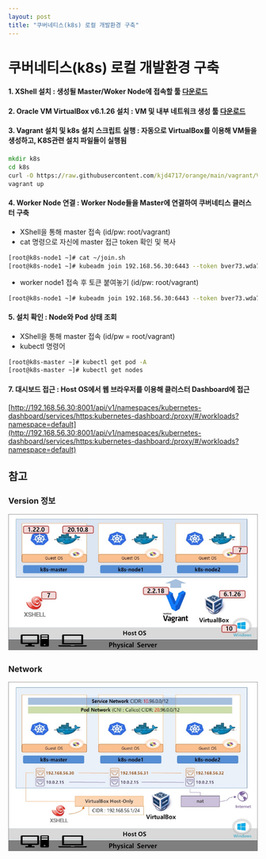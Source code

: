 ```yaml
---
layout: post
title: "쿠버네티스(k8s) 로컬 개발환경 구축"
---
```

# 쿠버네티스(k8s) 로컬 개발환경 구축
#### 1. XShell 설치 : 생성될 Master/Woker Node에 접속할 툴 [다운로드](https://www.netsarang.com/en/free-for-home-school/)
#### 2. Oracle VM VirtualBox v6.1.26 설치 : VM 및 내부 네트워크 생성 툴 [다운로드](https://download.virtualbox.org/virtualbox/6.1.26/VirtualBox-6.1.26-145957-Win.exe)
#### 3. Vagrant 설치 및 k8s 설치 스크립트 실행 : 자동으로 VirtualBox를 이용해 VM들을 생성하고, K8S관련 설치 파일들이 실행됨
  ```bat
  mkdir k8s
  cd k8s
  curl -O https://raw.githubusercontent.com/kjd4717/orange/main/vagrant/Vagrantfile
  vagrant up
  ```
#### 4. Worker Node 연결 : Worker Node들을 Master에 연결하여 쿠버네티스 클러스터 구축
  * XShell을 통해 master 접속 (id/pw: root/vagrant)
  * cat 명령으로 자신에 master 접근 token 확인 및 복사
  ```bash
  [root@k8s-node1 ~]# cat ~/join.sh
  [root@k8s-node1 ~]# kubeadm join 192.168.56.30:6443 --token bver73.wda72kx4afiuhspo --discovery-token-ca-cert-hash sha256:7205b3fd6030e47b74aa11451221ff3c77daa0305aad0bc4a2d3196e69eb42b7
  ```
  * worker node1 접속 후 토큰 붙여놓기 (id/pw: root/vagrant)
  ```bash
  [root@k8s-node1 ~]# kubeadm join 192.168.56.30:6443 --token bver73.wda72kx4afiuhspo --discovery-token-ca-cert-hash sha256:7205b3fd6030e47b74aa11451221ff3c77daa0305aad0bc4a2d3196e69eb42b7
  ```

#### 5. 설치 확인 : Node와 Pod 상태 조회
  * XShell을 통해 master 접속 (id/pw = root/vagrant)
  * kubectl 명령어
  ```bash
  [root@k8s-master ~]# kubectl get pod -A
  [root@k8s-master ~]# kubectl get nodes
  ```
#### 7. 대시보드 접근 : Host OS에서 웹 브라우저를 이용해 클러스터 Dashboard에 접근 <br />
[http://192.168.56.30:8001/api/v1/namespaces/kubernetes-dashboard/services/https:kubernetes-dashboard:/proxy/#/workloads?namespace=default](http://192.168.56.30:8001/api/v1/namespaces/kubernetes-dashboard/services/https:kubernetes-dashboard:/proxy/#/workloads?namespace=default)

## 참고
### Version 정보
![Alt text](https://raw.githubusercontent.com/kjd4717/orange/main/assets/images/version.jpg)

### Network
![Alt text](https://raw.githubusercontent.com/kjd4717/orange/main/assets/images/network.jpg)





